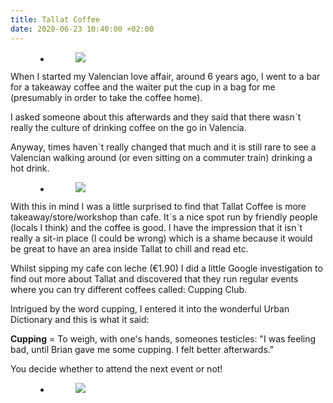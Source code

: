 ```yaml
---
title: Tallat Coffee
date: 2020-06-23 10:40:00 +02:00
---
```


<!-- wp:group -->
<div class="wp-block-group"><div class="wp-block-group__inner-container"><!-- wp:gallery {"ids":[212]} -->
<figure class="wp-block-gallery columns-1 is-cropped"><ul class="blocks-gallery-grid"><li class="blocks-gallery-item"><figure><img src="https://publats.com/wp-content/uploads/2020/02/20200224_121427-scaled.jpg" data-id="212" class="wp-image-212"/></figure></li></ul></figure>
<!-- /wp:gallery -->

<!-- wp:paragraph -->
<p>When I started my Valencian love affair, around 6 years ago, I went to a bar for a takeaway coffee and the waiter put the cup in a bag for me (presumably in order to take the coffee home). </p>
<!-- /wp:paragraph -->

<!-- wp:more -->
<!--more-->
<!-- /wp:more -->

<!-- wp:paragraph -->
<p>I asked someone about this afterwards and they said that there wasnˋt really the culture of drinking coffee on the go in Valencia.</p>
<!-- /wp:paragraph -->

<!-- wp:paragraph -->
<p>Anyway, times havenˋt really changed that much and it is still rare to see a Valencian walking around (or even sitting on a commuter train) drinking a hot drink. </p>
<!-- /wp:paragraph -->

<!-- wp:gallery {"ids":[213]} -->
<figure class="wp-block-gallery columns-1 is-cropped"><ul class="blocks-gallery-grid"><li class="blocks-gallery-item"><figure><img src="https://publats.com/wp-content/uploads/2020/02/20200224_122329-scaled.jpg" data-id="213" class="wp-image-213"/></figure></li></ul></figure>
<!-- /wp:gallery -->

<!-- wp:paragraph -->
<p>With this in mind I was a little surprised to find that Tallat Coffee is more takeaway/store/workshop than cafe. Itˋs a nice spot run by friendly people (locals I think) and the coffee is good. I have the impression that it isnˋt really a sit-in place (I could be wrong) which is a shame because it would be great to have an area inside Tallat to chill and read etc. </p>
<!-- /wp:paragraph -->

<!-- wp:paragraph -->
<p>Whilst sipping my cafe con leche (€1.90) I did a little Google investigation to find out more about Tallat and discovered that they run regular events where you can try different coffees called: Cupping Club.</p>
<!-- /wp:paragraph -->

<!-- wp:paragraph -->
<p>Intrigued by the word cupping, I entered it into the wonderful Urban Dictionary and this is what it said:</p>
<!-- /wp:paragraph -->

<!-- wp:paragraph -->
<p><strong>Cupping</strong> = To&nbsp;weigh, with one's hands,&nbsp;someones testicles: "I was&nbsp;feeling bad, until&nbsp;Brian&nbsp;gave me some cupping. I&nbsp;felt&nbsp;better afterwards."</p>
<!-- /wp:paragraph -->

<!-- wp:paragraph -->
<p>You decide whether to attend the next event or not!</p>
<!-- /wp:paragraph -->

<!-- wp:gallery {"ids":[211]} -->
<figure class="wp-block-gallery columns-1 is-cropped"><ul class="blocks-gallery-grid"><li class="blocks-gallery-item"><figure><img src="https://publats.com/wp-content/uploads/2020/02/20200224_1223082022459658606851825-scaled.jpg" data-id="211" class="wp-image-211"/></figure></li></ul></figure>
<!-- /wp:gallery --></div></div>
<!-- /wp:group -->